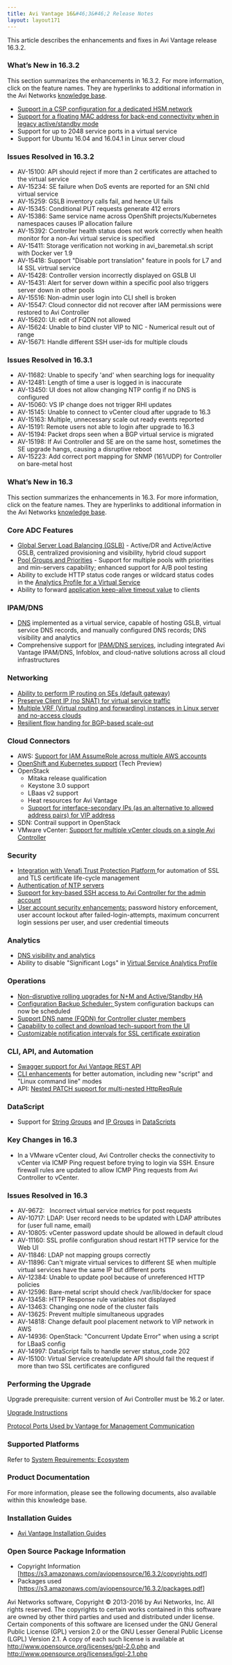 ```yaml
---
title: Avi Vantage 16&#46;3&#46;2 Release Notes
layout: layout171
---
```

This article describes the enhancements and fixes in Avi Vantage release 16.3.2.

### What’s New in 16.3.2

This section summarizes the enhancements in 16.3.2. For more information, click on the feature names. They are hyperlinks to additional information in the Avi Networks <a href="/">knowledge base</a>.

* <a href="{% vpath %}/installing-avi-vantage-for-csp-2100/#dedicated-hsm-network.">Support in a CSP configuration for a dedicated HSM network</a>
* <a href="{% vpath %}/mac-masquerade/">Support for a floating MAC address for back-end connectivity when in legacy active/standby mode</a>
* Support for up to 2048 service ports in a virtual service
* Support for Ubuntu 16.04 and 16.04.1 in Linux server cloud 

### Issues Resolved in 16.3.2

* AV-15100: API should reject if more than 2 certificates are attached to the virtual service
* AV-15234: SE failure when DoS events are reported for an SNI chld virtual service
* AV-15259: GSLB inventory calls fail, and hence UI fails
* AV-15345: Conditional PUT requests generate 412 errors
* AV-15386: Same service name across OpenShift projects/Kubernetes namespaces causes IP allocation failure
* AV-15392: Controller health status does not work correctly when health monitor for a non-Avi virtual service is specified
* AV-15411: Storage verification not working in avi_baremetal.sh script with Docker ver 1.9
* AV-15418: Support "Disable port translation" feature in pools for L7 and l4 SSL virtrual service
* AV-15428: Controller version incorrectly displayed on GSLB UI
* AV-15431: Alert for server down within a specific pool also triggers server down in other pools
* AV-15516: Non-admin user login into CLI shell is broken
* AV-15547: Cloud connector did not recover after IAM permissions were restored to Avi Controller
* AV-15620: UI: edit of FQDN not allowed
* AV-15624: Unable to bind cluster VIP to NIC - Numerical result out of range
* AV-15671: Handle different SSH user-ids for multiple clouds 

### Issues Resolved in 16.3.1

* AV-11682: Unable to specify 'and' when searching logs for inequality
* AV-12481: Length of time a user is logged in is inaccurate
* AV-13450: UI does not allow changing NTP config if no DNS is configured
* AV-15060: VS IP change does not trigger RHI updates
* AV-15145: Unable to connect to vCenter cloud after upgrade to 16.3
* AV-15163: Multiple, unnecessary scale out ready events reported
* AV-15191: Remote users not able to login after upgrade to 16.3
* AV-15194: Packet drops seen when a BGP virtual service is migrated
* AV-15198: If Avi Controller and SE are on the same host, sometimes the SE upgrade hangs, causing a disruptive reboot
* AV-15223: Add correct port mapping for SNMP (161/UDP) for Controller on bare-metal host 

### What’s New in 16.3

This section summarizes the enhancements in 16.3. For more information, click on the feature names. They are hyperlinks to additional information in the Avi Networks <a href="/">knowledge base</a>.

### Core ADC Features

* <a href="{% vpath %}/vi-gslb-architecture">Global Server Load Balancing (GSLB)</a> - Active/DR and Active/Active GSLB, centralized provisioning and visibility, hybrid cloud support
* <a href="{% vpath %}/pool-groups/">Pool Groups and Priorities</a> - Support for multiple pools with priorities and min-servers capability; enhanced support for A/B pool testing
* Ability to exclude HTTP status code ranges or wildcard status codes in the <a href="{% vpath %}/architectural-overview/templates/profiles/analytics-profile/#exclude-http-status-codes">Analytics Profile for a Virtual Service</a>
* Ability to forward <a href="{% vpath %}/application-profile/#forward-application-keep-alive-timeout-to-client">application keep-alive timeout value</a> to clients

### IPAM/DNS

* <a href="{% vpath %}/avi-dns-architecture/">DNS</a> implemented as a virtual service, capable of hosting GSLB, virtual service DNS records, and manually configured DNS records; DNS visibility and analytics
* Comprehensive support for <a href="/service-discovery-using-ipam-and-dns-16-3/">IPAM/DNS services</a>, including integrated Avi Vantage IPAM/DNS, Infoblox, and cloud-native solutions across all cloud infrastructures 

### Networking

* <a href="{% vpath %}/default-gateway-ip-routing-on-avi-se/">Ability to perform IP routing on SEs (default gateway)</a>
* <a href="{% vpath %}/reserve-client-ip">Preserve Client IP (no SNAT) for virtual service traffic</a>
* <a href="{% vpath %}/rf-support-for-service-engine-deployment-on-bare-metal-servers">Multiple VRF (Virtual routing and forwarding) instances in Linux server and no-access clouds</a>
* <a href="{% vpath %}/bgp-support-for-virtual-services/#flow-resiliency-during-scale-out-in">Resilient flow handing for BGP-based scale-out</a>

### Cloud Connectors

* AWS: <a href="{% vpath %}/aws-cross-account-assumerole-support/">Support for IAM AssumeRole across multiple AWS accounts</a>
* <a href="{% vpath %}/installation-guides/avi-vantage-openshift-installation-guide/">OpenShift and Kubernetes support</a> (Tech Preview)
* OpenStack  
    * Mitaka release qualification
    * Keystone 3.0 support
    * LBaas v2 support
    * Heat resources for Avi Vantage
    * <a href="/openstack-vip-modes-allowed-address-pairs-and-interface-secondary-ips/">Support for interface-secondary IPs (as an alternative to allowed address pairs) for VIP address</a> 
* SDN: Contrail support in OpenStack
* VMware vCenter: <a href="{% vpath %}/architectural-overview/infrastructure/#multi-cloud-deployments">Support for multiple vCenter clouds on a single Avi Controller</a>

### Security

* <a href="{% vpath %}/venafi-integration/">Integration with Venafi Trust Protection Platform </a>for automation of SSL and TLS certificate life-cycle management
* <a href="{% vpath %}/ntp-settings/">Authentication of NTP servers</a>
* <a href="/ssh-users-and-keys/#ssh-key-based-controller-login">Support for key-based SSH access to Avi Controller for the admin account</a>
* <a href="{% vpath %}/user-account-security/">User account security enhancements:</a> password history enforcement, user account lockout after failed-login-attempts, maximum concurrent login sessions per user, and user credential timeouts

### Analytics

* <a href="{% vpath %}/avi-dns-architecture/">DNS visibility and analytics</a>
* Ability to disable "Significant Logs" in <a href="{% vpath %}/architectural-overview/templates/profiles/analytics-profile/#enable-disable-significant-logs">Virtual Service Analytics Profile</a>

### Operations

* <a href="{% vpath %}/upgrading-the-avi-vantage-software/#rolling-service-engine-upgrade">Non-disruptive rolling upgrades for N+M and Active/Standby HA</a>
* <a href="{% vpath %}/ackup-and-restore-of-avi-vantage-configuration">Configuration Backup Scheduler: </a>System configuration backups can now be scheduled
* <a href="{% vpath %}/cluster-configuration-with-fqdn/">Support DNS name (FQDN) for Controller cluster members</a>
* <a href="{% vpath %}/collecting-tech-support-logs/">Capability to collect and download tech-support from the UI</a>
* <a href="{% vpath %}/customizing-notification-of-certificate-expiration">Customizable notification intervals for SSL certificate expiration</a>

### CLI, API, and Automation

* <a href="{% vpath %}/openapi-swagger-2-0-specification-integration/">Swagger support for Avi Vantage REST API</a>
* <a href="{% vpath %}/cli-enhancements-in-avi-vantage-16-3/">CLI enhancements</a> for better automation, including new "script" and "Linux command line" modes
* API: <a href="{% vpath %}/api-http-patch-support/">Nested PATCH support for multi-nested HttpReqRule</a>

### DataScript

* Support for <a href="{% vpath %}/string-group/">String Groups</a> and <a href="{% vpath %}/templates-groups-ip-group/">IP Groups</a> in <a href="/datascript-functions/">DataScripts</a>

### Key Changes in 16.3

* In a VMware vCenter cloud, Avi Controller checks the connectivity to vCenter via ICMP Ping request before trying to login via SSH. Ensure firewall rules are updated to allow ICMP Ping requests from Avi Controller to vCenter. 

### Issues Resolved in 16.3

* AV-9672:   Incorrect virtual service metrics for post requests
* AV-10717: LDAP: User record needs to be updated with LDAP attributes for (user full name, email)
* AV-10805: vCenter password update should be allowed in default cloud
* AV-11160: SSL profile configuration shoud restart HTTP service for the Web UI
* AV-11846: LDAP not mapping groups correctly
* AV-11896: Can't migrate virtual services to different SE when multiple virtual services have the same IP but different ports
* AV-12384: Unable to update pool because of unreferenced HTTP policies
* AV-12596: Bare-metal script should check /var/lib/docker for space
* AV-13458: HTTP Response rule variables not displayed
* AV-13463: Changing one node of the cluster fails
* AV-13625: Prevent multiple simultaneous upgrades
* AV-14818: Change default pool placement network to VIP network in AWS
* AV-14936: OpenStack: "Concurrent Update Error" when using a script for LBaaS config
* AV-14997: DataScript fails to handle server status_code 202
* AV-15100: Virtual Service create/update API should fail the request if more than two SSL certificates are configured 

### Performing the Upgrade

Upgrade prerequisite: current version of Avi Controller must be 16.2 or later.

<a href="{% vpath %}/upgrading-the-avi-vantage-software/">Upgrade Instructions</a>

<a href="{% vpath %}/protocol-ports-used-by-avi-vantage-for-management-communication/">Protocol Ports Used by Vantage for Management Communication</a>

### Supported Platforms

Refer to <a href="{% vpath %}/system-requirements-ecosystem/">System Requirements: Ecosystem</a>

### Product Documentation

For more information, please see the following documents, also available within this knowledge base.

### Installation Guides

* <a href="{% vpath %}/installation-guides/">Avi Vantage Installation Guides</a>

### Open Source Package Information

* Copyright Information [<a href="https://s3.amazonaws.com/aviopensource/16.3.1/copyrights.pdf">https://s3.amazonaws.com/aviopensource/16.3.2/copyrights.pdf</a>]
* Packages used [<a href="https://s3.amazonaws.com/aviopensource/16.3.2/packages.pdf">https://s3.amazonaws.com/aviopensource/16.3.2/packages.pdf</a>] 

Avi Networks software, Copyright © 2013-2016 by Avi Networks, Inc. All rights reserved. The copyrights to certain works contained in this software are owned by other third parties and used and distributed under license. Certain components of this software are licensed under the GNU General Public License (GPL) version 2.0 or the GNU Lesser General Public License (LGPL) Version 2.1. A copy of each such license is available at <a href="http://www.opensource.org/licenses/gpl-2.0.php">http://www.opensource.org/licenses/gpl-2.0.php</a> and <a href="http://www.opensource.org/licenses/lgpl-2.1.php">http://www.opensource.org/licenses/lgpl-2.1.php</a>

